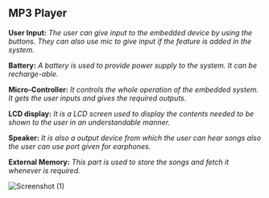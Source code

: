 ﻿
## MP3 Player

**User Input:** *The user can give input to the embedded device by using the buttons. They can also use mic to give input if the feature is added in the system.* 

**Battery:** *A battery is used to provide power supply to the system. It can be recharge-able.* 

**Micro-Controller:** *It controls the whole operation of the embedded system. It gets the user inputs and gives the required outputs.* 

**LCD display:** *It is a LCD screen used to display the contents needed to be shown to the user in an understandable manner.*

**Speaker:** *It is also a output device from which the user can hear songs also the user can use port given for earphones.*

**External Memory:** *This part is used to store the songs and fetch it whenever is required.*



 
![Screenshot (1)](https://user-images.githubusercontent.com/75168665/154830188-2fe89cd1-af77-4042-aa9c-07617dad74c6.png)
